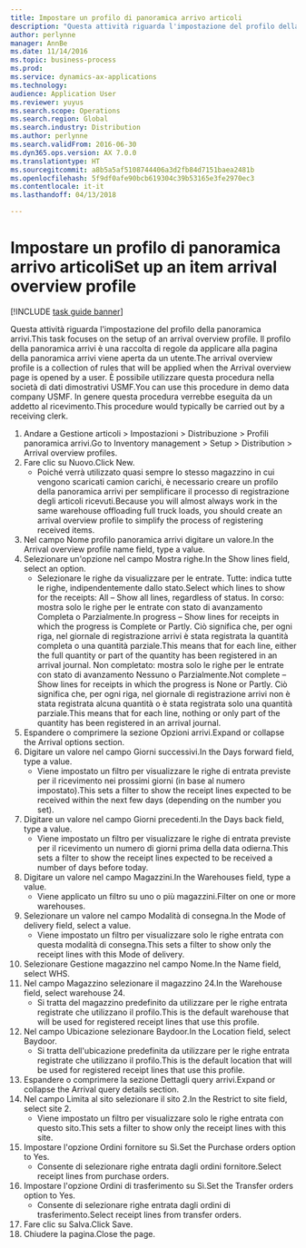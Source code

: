 ```yaml
---
title: Impostare un profilo di panoramica arrivo articoli
description: "Questa attività riguarda l'impostazione del profilo della panoramica arrivi."
author: perlynne
manager: AnnBe
ms.date: 11/14/2016
ms.topic: business-process
ms.prod: 
ms.service: dynamics-ax-applications
ms.technology: 
audience: Application User
ms.reviewer: yuyus
ms.search.scope: Operations
ms.search.region: Global
ms.search.industry: Distribution
ms.author: perlynne
ms.search.validFrom: 2016-06-30
ms.dyn365.ops.version: AX 7.0.0
ms.translationtype: HT
ms.sourcegitcommit: a8b5a5af5108744406a3d2fb84d7151baea2481b
ms.openlocfilehash: 5f9df0afe90bcb619304c39b53165e3fe2970ec3
ms.contentlocale: it-it
ms.lasthandoff: 04/13/2018

---
```

# <a name="set-up-an-item-arrival-overview-profile"></a><span data-ttu-id="55236-103">Impostare un profilo di panoramica arrivo articoli</span><span class="sxs-lookup"><span data-stu-id="55236-103">Set up an item arrival overview profile</span></span>

[!INCLUDE [task guide banner](../../includes/task-guide-banner.md)]

<span data-ttu-id="55236-104">Questa attività riguarda l'impostazione del profilo della panoramica arrivi.</span><span class="sxs-lookup"><span data-stu-id="55236-104">This task focuses on the setup of an arrival overview profile.</span></span> <span data-ttu-id="55236-105">Il profilo della panoramica arrivi è una raccolta di regole da applicare alla pagina della panoramica arrivi viene aperta da un utente.</span><span class="sxs-lookup"><span data-stu-id="55236-105">The arrival overview profile is a collection of rules that will be applied when the Arrival overview page is opened by a user.</span></span> <span data-ttu-id="55236-106">È possibile utilizzare questa procedura nella società di dati dimostrativi USMF.</span><span class="sxs-lookup"><span data-stu-id="55236-106">You can use this procedure in demo data company USMF.</span></span> <span data-ttu-id="55236-107">In genere questa procedura verrebbe eseguita da un addetto al ricevimento.</span><span class="sxs-lookup"><span data-stu-id="55236-107">This procedure would typically be carried out by a receiving clerk.</span></span>





1. <span data-ttu-id="55236-108">Andare a Gestione articoli > Impostazioni > Distribuzione > Profili panoramica arrivi.</span><span class="sxs-lookup"><span data-stu-id="55236-108">Go to Inventory management > Setup > Distribution > Arrival overview profiles.</span></span>
2. <span data-ttu-id="55236-109">Fare clic su Nuovo.</span><span class="sxs-lookup"><span data-stu-id="55236-109">Click New.</span></span>
    * <span data-ttu-id="55236-110">Poiché verrà utilizzato quasi sempre lo stesso magazzino in cui vengono scaricati camion carichi, è necessario creare un profilo della panoramica arrivi per semplificare il processo di registrazione degli articoli ricevuti.</span><span class="sxs-lookup"><span data-stu-id="55236-110">Because you will almost always work in the same warehouse offloading full truck loads, you should create an arrival overview profile to simplify the process of registering received items.</span></span>  
3. <span data-ttu-id="55236-111">Nel campo Nome profilo panoramica arrivi digitare un valore.</span><span class="sxs-lookup"><span data-stu-id="55236-111">In the Arrival overview profile name field, type a value.</span></span>
4. <span data-ttu-id="55236-112">Selezionare un'opzione nel campo Mostra righe.</span><span class="sxs-lookup"><span data-stu-id="55236-112">In the Show lines field, select an option.</span></span>
    * <span data-ttu-id="55236-113">Selezionare le righe da visualizzare per le entrate. Tutte: indica tutte le righe, indipendentemente dallo stato.</span><span class="sxs-lookup"><span data-stu-id="55236-113">Select which lines to show for the receipts:   All – Show all lines, regardless of status.</span></span>   <span data-ttu-id="55236-114">In corso: mostra solo le righe per le entrate con stato di avanzamento Completa o Parzialmente.</span><span class="sxs-lookup"><span data-stu-id="55236-114">In progress – Show lines for receipts in which the progress is Complete or Partly.</span></span> <span data-ttu-id="55236-115">Ciò significa che, per ogni riga, nel giornale di registrazione arrivi è stata registrata la quantità completa o una quantità parziale.</span><span class="sxs-lookup"><span data-stu-id="55236-115">This means that for each line, either the full quantity or part of the quantity has been registered in an arrival journal.</span></span>   <span data-ttu-id="55236-116">Non completato: mostra solo le righe per le entrate con stato di avanzamento Nessuno o Parzialmente.</span><span class="sxs-lookup"><span data-stu-id="55236-116">Not complete – Show lines for receipts in which the progress is None or Partly.</span></span> <span data-ttu-id="55236-117">Ciò significa che, per ogni riga, nel giornale di registrazione arrivi non è stata registrata alcuna quantità o è stata registrata solo una quantità parziale.</span><span class="sxs-lookup"><span data-stu-id="55236-117">This means that for each line, nothing or only part of the quantity has been registered in an arrival journal.</span></span>  
5. <span data-ttu-id="55236-118">Espandere o comprimere la sezione Opzioni arrivi.</span><span class="sxs-lookup"><span data-stu-id="55236-118">Expand or collapse the Arrival options section.</span></span>
6. <span data-ttu-id="55236-119">Digitare un valore nel campo Giorni successivi.</span><span class="sxs-lookup"><span data-stu-id="55236-119">In the Days forward field, type a value.</span></span>
    * <span data-ttu-id="55236-120">Viene impostato un filtro per visualizzare le righe di entrata previste per il ricevimento nei prossimi giorni (in base al numero impostato).</span><span class="sxs-lookup"><span data-stu-id="55236-120">This sets a filter to show the receipt lines expected to be received within the next few days (depending on the number you set).</span></span>  
7. <span data-ttu-id="55236-121">Digitare un valore nel campo Giorni precedenti.</span><span class="sxs-lookup"><span data-stu-id="55236-121">In the Days back field, type a value.</span></span>
    * <span data-ttu-id="55236-122">Viene impostato un filtro per visualizzare le righe di entrata previste per il ricevimento un numero di giorni prima della data odierna.</span><span class="sxs-lookup"><span data-stu-id="55236-122">This sets a filter to show the receipt lines expected to be received a number of days before today.</span></span>  
8. <span data-ttu-id="55236-123">Digitare un valore nel campo Magazzini.</span><span class="sxs-lookup"><span data-stu-id="55236-123">In the Warehouses field, type a value.</span></span>
    * <span data-ttu-id="55236-124">Viene applicato un filtro su uno o più magazzini.</span><span class="sxs-lookup"><span data-stu-id="55236-124">Filter on one or more warehouses.</span></span>  
9. <span data-ttu-id="55236-125">Selezionare un valore nel campo Modalità di consegna.</span><span class="sxs-lookup"><span data-stu-id="55236-125">In the Mode of delivery field, select a value.</span></span>
    * <span data-ttu-id="55236-126">Viene impostato un filtro per visualizzare solo le righe entrata con questa modalità di consegna.</span><span class="sxs-lookup"><span data-stu-id="55236-126">This sets a filter to show only the receipt lines with this Mode of delivery.</span></span>  
10. <span data-ttu-id="55236-127">Selezionare Gestione magazzino nel campo Nome.</span><span class="sxs-lookup"><span data-stu-id="55236-127">In the Name field, select WHS.</span></span>
11. <span data-ttu-id="55236-128">Nel campo Magazzino selezionare il magazzino 24.</span><span class="sxs-lookup"><span data-stu-id="55236-128">In the Warehouse field, select warehouse 24.</span></span>
    * <span data-ttu-id="55236-129">Si tratta del magazzino predefinito da utilizzare per le righe entrata registrate che utilizzano il profilo.</span><span class="sxs-lookup"><span data-stu-id="55236-129">This is the default warehouse that will be used for registered receipt lines that use this profile.</span></span>  
12. <span data-ttu-id="55236-130">Nel campo Ubicazione selezionare Baydoor.</span><span class="sxs-lookup"><span data-stu-id="55236-130">In the Location field, select Baydoor.</span></span>
    * <span data-ttu-id="55236-131">Si tratta dell'ubicazione predefinita da utilizzare per le righe entrata registrate che utilizzano il profilo.</span><span class="sxs-lookup"><span data-stu-id="55236-131">This is the default location that will be used for registered receipt lines that use this profile.</span></span>  
13. <span data-ttu-id="55236-132">Espandere o comprimere la sezione Dettagli query arrivi.</span><span class="sxs-lookup"><span data-stu-id="55236-132">Expand or collapse the Arrival query details section.</span></span>
14. <span data-ttu-id="55236-133">Nel campo Limita al sito selezionare il sito 2.</span><span class="sxs-lookup"><span data-stu-id="55236-133">In the Restrict to site field, select site 2.</span></span>
    * <span data-ttu-id="55236-134">Viene impostato un filtro per visualizzare solo le righe entrata con questo sito.</span><span class="sxs-lookup"><span data-stu-id="55236-134">This sets a filter to show only the receipt lines with this site.</span></span>  
15. <span data-ttu-id="55236-135">Impostare l'opzione Ordini fornitore su Sì.</span><span class="sxs-lookup"><span data-stu-id="55236-135">Set the Purchase orders option to Yes.</span></span>
    * <span data-ttu-id="55236-136">Consente di selezionare righe entrata dagli ordini fornitore.</span><span class="sxs-lookup"><span data-stu-id="55236-136">Select receipt lines from purchase orders.</span></span>  
16. <span data-ttu-id="55236-137">Impostare l'opzione Ordini di trasferimento su Sì.</span><span class="sxs-lookup"><span data-stu-id="55236-137">Set the Transfer orders option to Yes.</span></span>
    * <span data-ttu-id="55236-138">Consente di selezionare righe entrata dagli ordini di trasferimento.</span><span class="sxs-lookup"><span data-stu-id="55236-138">Select receipt lines from transfer orders.</span></span>  
17. <span data-ttu-id="55236-139">Fare clic su Salva.</span><span class="sxs-lookup"><span data-stu-id="55236-139">Click Save.</span></span>
18. <span data-ttu-id="55236-140">Chiudere la pagina.</span><span class="sxs-lookup"><span data-stu-id="55236-140">Close the page.</span></span>

